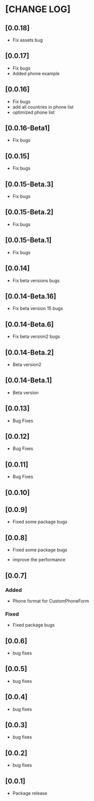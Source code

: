 # [CHANGE LOG]

## [0.0.18]

- Fix assets bug

## [0.0.17]

- Fix bugs
- Added phone example

## [0.0.16]

- Fix bugs
- add all countries in phone list
- optimized phone list

## [0.0.16-Beta1]

- Fix bugs

## [0.0.15]

- Fix bugs

## [0.0.15-Beta.3]

- Fix bugs

## [0.0.15-Beta.2]

- Fix bugs

## [0.0.15-Beta.1]

- Fix bugs

## [0.0.14]

- Fix beta versions bugs

## [0.0.14-Beta.16]

- Fix beta version 15 bugs

## [0.0.14-Beta.6]

- Fix beta version2 bugs

## [0.0.14-Beta.2]

- Beta version2

## [0.0.14-Beta.1]

- Beta version

## [0.0.13]

- Bug Fixes

## [0.0.12]

- Bug Fixes

## [0.0.11]

- Bug Fixes

## [0.0.10]

## [0.0.9]

- Fixed some package bugs

## [0.0.8]

- Fixed some package bugs

- improve the performance

## [0.0.7]

### **Added**

- Phone format for CustomPhoneForm

### **Fixed**

- Fixed package bugs

## [0.0.6]

- bug fixes

## [0.0.5]

- bug fixes

## [0.0.4]

- bug fixes

## [0.0.3]

- bug fixes

## [0.0.2]

- bug fixes

## [0.0.1]

- Package release
